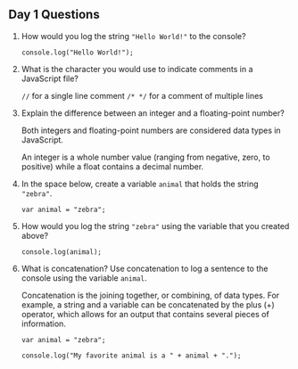 ## Day 1 Questions

1. How would you log the string `"Hello World!"` to the console?

    `console.log("Hello World!");`

1. What is the character you would use to indicate comments in a JavaScript file?

    `//` for a single line comment
    `/* */` for a comment of multiple lines

1. Explain the difference between an integer and a floating-point number?

    Both integers and floating-point numbers are considered data types in JavaScript.  

    An integer is a whole number value (ranging from negative, zero, to positive) while a float contains a decimal number.

1. In the space below, create a variable `animal` that holds the string `"zebra"`.

    `var animal = "zebra";`

1. How would you log the string `"zebra"` using the variable that you created above?

    `console.log(animal);`

1. What is concatenation? Use concatenation to log a sentence to the console using the variable `animal`.

    Concatenation is the joining together, or combining, of data types.  For example, a string and a variable can be concatenated by the plus (+) operator, which allows for an output that contains several pieces of information.

    ```
    var animal = "zebra";

    console.log("My favorite animal is a " + animal + ".");
    ```
